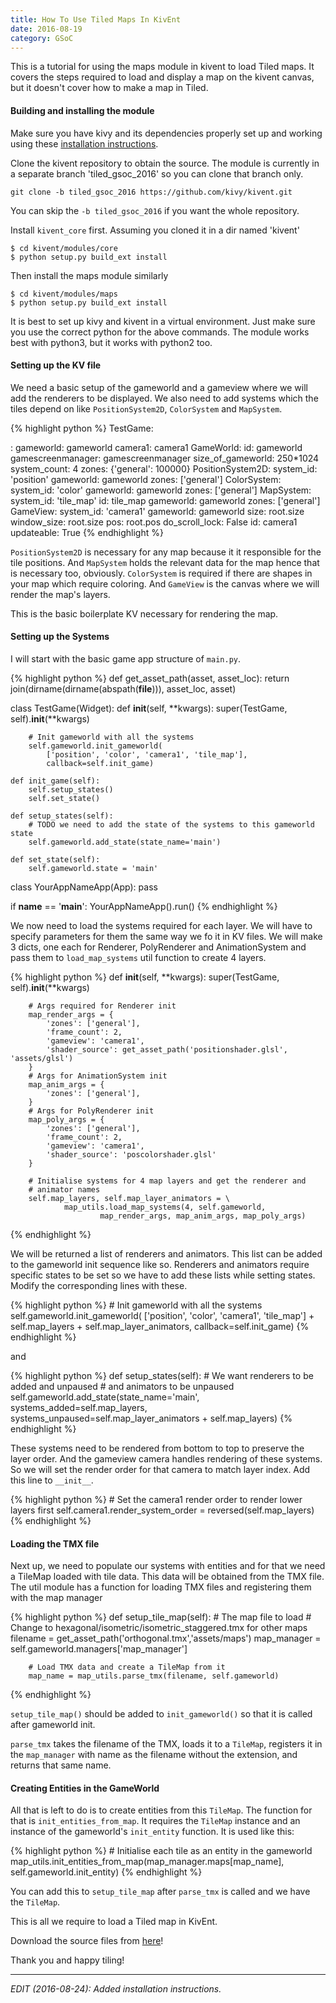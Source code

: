```yaml
---
title: How To Use Tiled Maps In KivEnt
date: 2016-08-19
category: GSoC
---
```


This is a tutorial for using the maps module in kivent to load Tiled maps. It
covers the steps required to load and display a map on the kivent canvas, but
it doesn't cover how to make a map in Tiled.

#### Building and installing the module

Make sure you have kivy and its dependencies properly set up and working using
these [installation instructions](https://kivy.org/docs/gettingstarted/installation.html).

Clone the kivent repository to obtain the source. The module is currently in a
separate branch 'tiled\_gsoc\_2016' so you can clone that branch only.

```
git clone -b tiled_gsoc_2016 https://github.com/kivy/kivent.git
```

You can skip the `-b tiled_gsoc_2016` if you want the whole repository.

Install `kivent_core` first. Assuming you cloned it in a dir named 'kivent'

```
$ cd kivent/modules/core
$ python setup.py build_ext install
```

Then install the maps module similarly

```
$ cd kivent/modules/maps
$ python setup.py build_ext install
```

It is best to set up kivy and kivent in a virtual environment. Just make sure
you use the correct python for the above commands. The module works
best with python3, but it works with python2 too.

#### Setting up the KV file

We need a basic setup of the gameworld and a gameview where we will add the
renderers to be displayed. We also need to add systems which the tiles depend
on like `PositionSystem2D`, `ColorSystem` and `MapSystem`.

{% highlight python %}
TestGame:

<TestGame>:
    gameworld: gameworld
    camera1: camera1
    GameWorld:
        id: gameworld
        gamescreenmanager: gamescreenmanager
        size_of_gameworld: 250*1024
        system_count: 4
        zones: {'general': 100000}
        PositionSystem2D:
            system_id: 'position'
            gameworld: gameworld
            zones: ['general']
        ColorSystem:
            system_id: 'color'
            gameworld: gameworld
            zones: ['general']
        MapSystem:
            system_id: 'tile_map'
            id: tile_map
            gameworld: gameworld
            zones: ['general']
        GameView:
            system_id: 'camera1'
            gameworld: gameworld
            size: root.size
            window_size: root.size
            pos: root.pos
            do_scroll_lock: False
            id: camera1
            updateable: True
{% endhighlight %}

`PositionSystem2D` is necessary for any map because it it responsible for the
tile positions. And `MapSystem` holds the relevant data for the map hence that
is necessary too, obviously. `ColorSystem` is required if there are shapes in
your map which require coloring. And `GameView` is the canvas where we will
render the map's layers.

This is the basic boilerplate KV necessary for rendering the map.

#### Setting up the Systems

I will start with the basic game app structure of `main.py`.

{% highlight python %}
def get_asset_path(asset, asset_loc):
    return join(dirname(dirname(abspath(__file__))), asset_loc, asset)

class TestGame(Widget):
    def __init__(self, **kwargs):
        super(TestGame, self).__init__(**kwargs)

        # Init gameworld with all the systems
        self.gameworld.init_gameworld(
            ['position', 'color', 'camera1', 'tile_map'],
            callback=self.init_game)

    def init_game(self):
        self.setup_states()
        self.set_state()

    def setup_states(self):
        # TODO we need to add the state of the systems to this gameworld state
        self.gameworld.add_state(state_name='main')

    def set_state(self):
        self.gameworld.state = 'main'

class YourAppNameApp(App):
    pass

if __name__ == '__main__':
    YourAppNameApp().run()
{% endhighlight %}

We now need to load the systems required for each layer. We will have to
specify parameters for them the same way we fo it in KV files. We will make 3
dicts, one each for Renderer, PolyRenderer and AnimationSystem and pass them
to `load_map_systems` util function to create 4 layers.

{% highlight python %}
    def __init__(self, **kwargs):
        super(TestGame, self).__init__(**kwargs)

        # Args required for Renderer init
        map_render_args = {
            'zones': ['general'],
            'frame_count': 2,
            'gameview': 'camera1',
            'shader_source': get_asset_path('positionshader.glsl', 'assets/glsl')
        }
        # Args for AnimationSystem init
        map_anim_args = {
            'zones': ['general'],
        }
        # Args for PolyRenderer init
        map_poly_args = {
            'zones': ['general'],
            'frame_count': 2,
            'gameview': 'camera1',
            'shader_source': 'poscolorshader.glsl'
        }

        # Initialise systems for 4 map layers and get the renderer and
        # animator names
        self.map_layers, self.map_layer_animators = \
                map_utils.load_map_systems(4, self.gameworld,
                        map_render_args, map_anim_args, map_poly_args)
{% endhighlight %}

We will be returned a list of renderers and animators. This list can be added
to the gameworld init sequence like so. Renderers and animators require
specific states to be set so we have to add these lists while setting states.
Modify the corresponding lines with these.

{% highlight python %}
        # Init gameworld with all the systems
        self.gameworld.init_gameworld(
            ['position', 'color', 'camera1', 'tile_map']
            + self.map_layers
            + self.map_layer_animators,
            callback=self.init_game)
{% endhighlight %}

and

{% highlight python %}
    def setup_states(self):
        # We want renderers to be added and unpaused
        # and animators to be unpaused
        self.gameworld.add_state(state_name='main',
                systems_added=self.map_layers,
                systems_unpaused=self.map_layer_animators + self.map_layers)
{% endhighlight %}

These systems need to be rendered from bottom to top to preserve the
layer order. And the gameview camera handles rendering of these systems. So we
will set the render order for that camera to match layer index. Add this line
to `__init__`.

{% highlight python %}
        # Set the camera1 render order to render lower layers first
        self.camera1.render_system_order = reversed(self.map_layers)
{% endhighlight %}

#### Loading the TMX file

Next up, we need to populate our systems with entities and for that we need
a TileMap loaded with tile data. This data will be obtained from the TMX file.
The util module has a function for loading TMX files and registering them with
the map manager

{% highlight python %}
    def setup_tile_map(self):
        # The map file to load
        # Change to hexagonal/isometric/isometric_staggered.tmx for other maps
        filename = get_asset_path('orthogonal.tmx','assets/maps')
        map_manager = self.gameworld.managers['map_manager']

        # Load TMX data and create a TileMap from it
        map_name = map_utils.parse_tmx(filename, self.gameworld)
{% endhighlight %}

`setup_tile_map()` should be added to `init_gameworld()` so that it is called
after gameworld init.

`parse_tmx` takes the filename of the TMX, loads it to a `TileMap`, registers it
in the `map_manager` with name as the filename without the extension, and
returns that same name.

#### Creating Entities in the GameWorld

All that is left to do is to create entities from this `TileMap`.
The function for that is `init_entities_from_map`. It requires the `TileMap`
instance and an instance of the gameworld's `init_entity` function. It is used
like this:

{% highlight python %}
        # Initialise each tile as an entity in the gameworld
        map_utils.init_entities_from_map(map_manager.maps[map_name],
                                       self.gameworld.init_entity)
{% endhighlight %}

You can add this to `setup_tile_map` after `parse_tmx` is called and we have
the `TileMap`.

This is all we require to load a Tiled map in KivEnt.

Download the source files from [here]({static}/images/tile_tutorial.zip)!

Thank you and happy tiling!

<hr>

*EDIT (2016-08-24): Added installation instructions.*
